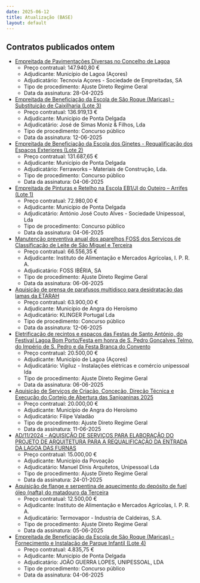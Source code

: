 ```yaml
---
date: 2025-06-12
title: Atualização (BASE)
layout: default
---
```

## Contratos publicados ontem

* [Empreitada de Pavimentações Diversas no Concelho de Lagoa](https://www.base.gov.pt/Base4/pt/detalhe/?type=contratos&id=11517516)
  * Preço contratual: 147.940,80 €
  * Adjudicante: Município de Lagoa (Açores)
  * Adjudicatário: Tecnovia Açores - Sociedade de Empreitadas, SA
  * Tipo de procedimento: Ajuste Direto Regime Geral
  * Data da assinatura: 28-04-2025
* [Empreitada de Beneficiação da Escola de São Roque (Maricas) - Substituição de Caixilharia (Lote 3)](https://www.base.gov.pt/Base4/pt/detalhe/?type=contratos&id=11516384)
  * Preço contratual: 136.919,13 €
  * Adjudicante: Município de Ponta Delgada
  * Adjudicatário: José de Simas Moniz & Filhos, Lda
  * Tipo de procedimento: Concurso público
  * Data da assinatura: 12-06-2025
* [Empreitada de Beneficiação da Escola dos Ginetes - Requalificação dos Espaços Exteriores (Lote 2)](https://www.base.gov.pt/Base4/pt/detalhe/?type=contratos&id=11516379)
  * Preço contratual: 131.687,65 €
  * Adjudicante: Município de Ponta Delgada
  * Adjudicatário: Ferraworks – Materiais de Construção, Lda.
  * Tipo de procedimento: Concurso público
  * Data da assinatura: 04-06-2025
* [Empreitada de Pinturas e Retelho na Escola EB1/JI do Outeiro – Arrifes (Lote 1)](https://www.base.gov.pt/Base4/pt/detalhe/?type=contratos&id=11516359)
  * Preço contratual: 72.980,00 €
  * Adjudicante: Município de Ponta Delgada
  * Adjudicatário: António José Couto Alves - Sociedade Unipessoal, Lda
  * Tipo de procedimento: Concurso público
  * Data da assinatura: 04-06-2025
* [Manutenção preventiva anual dos aparelhos FOSS dos Serviços de Classificação de Leite de São Miguel e Terceira](https://www.base.gov.pt/Base4/pt/detalhe/?type=contratos&id=11516804)
  * Preço contratual: 66.556,35 €
  * Adjudicante: Instituto de Alimentação e Mercados Agrícolas, I. P. R. A.
  * Adjudicatário: FOSS IBÉRIA, SA
  * Tipo de procedimento: Ajuste Direto Regime Geral
  * Data da assinatura: 06-06-2025
* [Aquisição de prensa de parafusos multidisco para desidratação das lamas da ETARAH](https://www.base.gov.pt/Base4/pt/detalhe/?type=contratos&id=11516966)
  * Preço contratual: 63.900,00 €
  * Adjudicante: Município de Angra do Heroísmo
  * Adjudicatário: KLINGER Portugal Lda
  * Tipo de procedimento: Concurso público
  * Data da assinatura: 12-06-2025
* [Eletrificação de recintos e espaços das Festas de Santo António, do Festival Lagoa Bom Porto/Festa em honra de S. Pedro Gonçalves Telmo, do Império de S. Pedro e da Festa Branca do Convento](https://www.base.gov.pt/Base4/pt/detalhe/?type=contratos&id=11516841)
  * Preço contratual: 20.500,00 €
  * Adjudicante: Município de Lagoa (Açores)
  * Adjudicatário: Vigiluz - Instalações elétricas e comércio unipessoal lda
  * Tipo de procedimento: Ajuste Direto Regime Geral
  * Data da assinatura: 06-06-2025
* [Aquisição de Serviços de Criação, Conceção, Direção Técnica e Execução do Cortejo de Abertura das Sanjoaninas 2025](https://www.base.gov.pt/Base4/pt/detalhe/?type=contratos&id=11515866)
  * Preço contratual: 20.000,00 €
  * Adjudicante: Município de Angra do Heroísmo
  * Adjudicatário: Filipe Valadão
  * Tipo de procedimento: Ajuste Direto Regime Geral
  * Data da assinatura: 11-06-2025
* [AD/11/2024 - AQUISIÇÃO DE SERVIÇOS PARA ELABORAÇÃO DO PROJETO DE ARQUITETURA PARA A REQUALIFICAÇÃO DA ENTRADA DA LAGOA DAS FURNAS](https://www.base.gov.pt/Base4/pt/detalhe/?type=contratos&id=11516053)
  * Preço contratual: 15.000,00 €
  * Adjudicante: Município da Povoação
  * Adjudicatário: Manuel Dinis Arquitetos, Unipessoal Lda
  * Tipo de procedimento: Ajuste Direto Regime Geral
  * Data da assinatura: 24-01-2025
* [Aquisição de flange e serpentina de aquecimento do depósito de fuel óleo (nafta) do matadouro da Terceira](https://www.base.gov.pt/Base4/pt/detalhe/?type=contratos&id=11516082)
  * Preço contratual: 12.500,00 €
  * Adjudicante: Instituto de Alimentação e Mercados Agrícolas, I. P. R. A.
  * Adjudicatário: Termovapor - Industria de Caldeiras, S.A.
  * Tipo de procedimento: Ajuste Direto Regime Geral
  * Data da assinatura: 05-06-2025
* [Empreitada de Beneficiação da Escola de São Roque (Maricas) - Fornecimento e Instalação de Parque Infantil (Lote 4)](https://www.base.gov.pt/Base4/pt/detalhe/?type=contratos&id=11516395)
  * Preço contratual: 4.835,75 €
  * Adjudicante: Município de Ponta Delgada
  * Adjudicatário: JOÃO GUERRA LOPES, UNIPESSOAL, LDA
  * Tipo de procedimento: Concurso público
  * Data da assinatura: 04-06-2025

